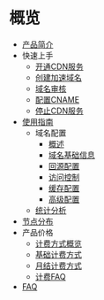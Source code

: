 # 概览

- [产品简介](cdn/ucdn/intro)
- 快速上手
    - [开通CDN服务](cdn/ucdn/quick/open)
    - [创建加速域名](cdn/ucdn/quick/create)
    - [域名审核](cdn/ucdn/quick/check)
    - [配置CNAME](cdn/ucdn/quick/cname)
    - [停止CDN服务](cdn/ucdn/quick/stop)
- [使用指南](cdn/ucdn/guide)
    * 域名配置
      * [概述](cdn/ucdn/domain/domain1)
      * [域名基础信息](cdn/ucdn/domain/basic)     
      * [回源配置](cdn/ucdn/domain/config/config)      
      * [访问控制](cdn/ucdn/domain/config/control)     
      * [缓存配置](cdn/ucdn/domain/config/cache)      
      * [高级配置](cdn/ucdn/domain/config/more)     
   * [统计分析 ](cdn/ucdn/statistics/flow) 
- [节点分布](cdn/ucdn/node)
- 产品价格
    * [计费方式概览](cdn/ucdn/charge/type)
    * [基础计费方式](cdn/ucdn/charge/flowday)
    * [月结计费方式](cdn/ucdn/charge/month)
    * [计费FAQ](cdn/ucdn/charge/faq)
- [FAQ](cdn/ucdn/faq)   
  ​      

